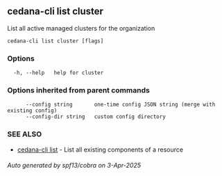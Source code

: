 ## cedana-cli list cluster

List all active managed clusters for the organization

```
cedana-cli list cluster [flags]
```

### Options

```
  -h, --help   help for cluster
```

### Options inherited from parent commands

```
      --config string       one-time config JSON string (merge with existing config)
      --config-dir string   custom config directory
```

### SEE ALSO

* [cedana-cli list](cedana-cli_list.md)	 - List all existing components of a resource

###### Auto generated by spf13/cobra on 3-Apr-2025

